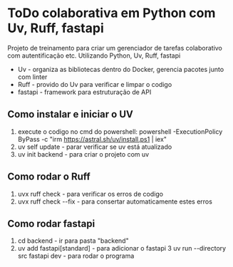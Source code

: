 # ToDo colaborativa em Python com Uv, Ruff, fastapi

Projeto de treinamento para criar um gerenciador de tarefas colaborativo com autentificação etc.
Utilizando Python, Uv, Ruff, fastapi

* Uv - organiza as bibliotecas dentro do Docker, gerencia pacotes junto com linter
* Ruff - provido do Uv para verificar e limpar o codigo
* fastapi - framework para estruturação de API

## Como instalar e iniciar o UV

1. execute o codigo no cmd do powershell: powershell -ExecutionPolicy ByPass -c "irm https://astral.sh/uv/install.ps1 | iex" 
2. uv self update - parar verificar se uv está atualizado
3. uv init backend - para criar o projeto com uv

## Como rodar o Ruff

1. uvx ruff check - para verificar os erros de codigo
2. uvx ruff check --fix - para consertar automaticamente estes erros

## Como rodar fastapi
1. cd backend - ir para pasta "backend"
2. uv add fastapi[standard] - para adicionar o fastapi
3 uv run --directory src  fastapi dev - para rodar o programa